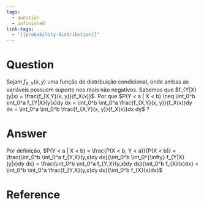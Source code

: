 ```yaml
---
tags:
  - question
  - unfinished
link-tags:
  - "[[probability-distribution]]"
---
```

# Question
Sejam $f_{X,Y}(x, y)$ uma função de distribuição condicional, onde ambas as variáveis possuem suporte nos reais não negativos. Sabemos que $f_{Y|X}(y|x) = \frac{f_{X,Y}(x, y)}{f_X(x)}$. Por que $P(Y < a | X < b) \neq \int_0^b \int_0^a f_{Y|X}(y|x)dy dx = \int_0^b \int_0^a \frac{f_{X,Y}(x, y)}{f_X(x)}dy dx = \int_0^a \int_0^b \frac{f_{X,Y}(x, y)}{f_X(x)}dx dy$ ? 

# Answer
Por definição, $P(Y < a | X < b) = \frac{P(X < b, Y < a)}{P(X < b)} = \frac{\int_0^b \int_0^a f_{Y,X}(y,x)dy dx}{\int_0^b \int_0^{\infty} f_{Y|X}(y|x)dy dx} = \frac{\int_0^b \int_0^a f_{Y,X}(y,x)dy dx}{\int_0^b f_{X}(x)dx} = \int_0^b \int_0^a \frac{f_{Y,X}(y,x)dy dx}{\int_0^b f_{X}(x)dx}$ 

# Reference

